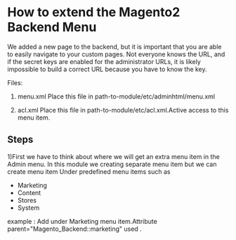 # How to extend the Magento2 Backend Menu

We added a new page to the backend, but it is important that you are able to easily navigate to your custom pages. Not everyone knows the URL, and if the secret
keys are enabled for the administrator URLs, it is likely impossible to build a correct URL because you have to know the key.

Files: 
1)	menu.xml 
	Place this file in path-to-module/etc/adminhtml/menu.xml

2) acl.xml
	Place this file in path-to-module/etc/acl.xml.Active access to this menu item.

## Steps

1)First we have to think about where we will get an extra menu item in the Admin menu. In this module we creating separate menu item but we can create menu item Under predefined menu items such as

* Marketing
* Content
* Stores
* System

example : Add under Marketing menu item.Attribute parent="Magento_Backend::marketing"  used .

<code>
<add  id="Packt_HelloWorld::helloworld" title="HelloWorld" module="Packt_HelloWorld" sortOrder="50" parent="Magento_Backend::marketing" 	resource="Packt_HelloWorld::helloworld" />
</code>



